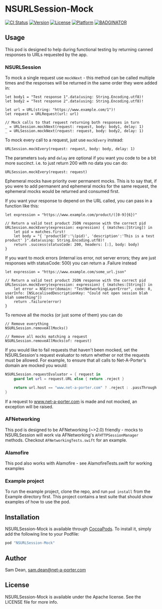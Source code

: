 
# NSURLSession-Mock

[![CI Status](http://img.shields.io/travis/net-a-porter-mobile/NSURLSession-Mock.svg?style=flat)](https://travis-ci.org/net-a-porter-mobile/NSURLSession-Mock)
[![Version](https://img.shields.io/cocoapods/v/NSURLSession-Mock.svg?style=flat)](http://cocoapods.org/pods/NSURLSession-Mock)
[![License](https://img.shields.io/cocoapods/l/NSURLSession-Mock.svg?style=flat)](http://cocoapods.org/pods/NSURLSession-Mock)
[![Platform](https://img.shields.io/cocoapods/p/NSURLSession-Mock.svg?style=flat)](http://cocoapods.org/pods/NSURLSession-Mock)
[![BADGINATOR](https://badginator.herokuapp.com/net-a-porter-mobile/NSURLSession-Mock.svg)](https://github.com/defunctzombie/badginator)

## Usage

This pod is designed to help during functional testing by returning canned responses to URLs requested by the app.

### NSURLSession

To mock a single request use `mockNext` - this method can be called multiple times and the responses will be returned in the same order they were added in:

```objc
let body1 = "Test response 1".data(using: String.Encoding.utf8)!
let body2 = "Test response 2".data(using: String.Encoding.utf8)!

let url = URL(string: "https://www.example.com/1")!
let request = URLRequest(url: url)

// Mock calls to that request returning both responses in turn
_ = URLSession.mockNext(request: request, body: body1, delay: 1)
_ = URLSession.mockNext(request: request, body: body2, delay: 1)
```


To mock every call to a request, just use `mockEvery` instead:

```objc
URLSession.mockEvery(request: request, body: body, delay: 1)
```

The parameters `body` and `delay` are optional if you want you code to be a bit more succinct. i.e. to just return 200 with no data you can do:

```objc
URLSession.mockEvery(request: request)
```

Ephemeral mocks have priority over permanent mocks. This is to say that, if you were to add permanent and ephemeral mocks for the same request, the ephemeral mocks would be returned and consumed first.

If you want your response to depend on the URL called, you can pass in a function like this:

```objc
let expression = "https://www.example.com/product/([0-9]{6})"

// Return a valid test product JSON response with the correct pid
URLSession.mockEvery(expression: expression) { (matches:[String]) in
    let pid = matches.first!
    let body = "{ 'productId':'\(pid)', 'description':'This is a test product' }".data(using: String.Encoding.utf8)!
    return .success(statusCode: 200, headers: [:], body: body)
}
```

If you want to mock errors (internal ios error, not server errors; they are just responses with statusCode: 500) you can return a .Failure instead

```objc
let expression = "https://www.example.com/some_url.json"

// Return a valid test product JSON response with the correct pid
URLSession.mockEvery(expression: expression) { (matches:[String]) in
    let error = NSError(domain: "TestNetworkingLayerError", code: 0, userInfo: [NSLocalisedDescriptionKey: "Could not open session blah blah something"])
    return .failure(error)
}
```


To remove all the mocks (or just some of them) you can do


```objc
// Remove everything
NSURLSession.removeAllMocks()

// Remove all mocks matching a request
NSURLSession.removeAllMocks(of: request)
```

If you would like to fail requests that haven't been mocked, set the NSURLSession's request evaluator to return whether or not the requests must be allowed. For example, to ensure that all calls to Net-A-Porter's domain are mocked you would:

```swift
NSURLSession.requestEvaluator = { request in
    guard let url = request.URL else { return .reject }

    return url.host == "www.net-a-porter.com" ? .reject : .passThrough
}

```

If a request to www.net-a-porter.com is made and not mocked, an exception will be raised.

### AFNetworking

This pod is designed to be AFNetworking (~>2.0) friendly - mocks to NSURLSession will work via AFNetworking's `AFHTTPSessionManager` methods. Checkout `AFNetworkingTests.swift` for an example.

### Alamofire

This pod also works with Alamofire - see AlamofireTests.swift for working examples

### Example project

To run the example project, clone the repo, and run `pod install` from the Example directory first. This project contains a test suite that should show examples of how to use the pod.

## Installation

NSURLSession-Mock is available through [CocoaPods](http://cocoapods.org). To install
it, simply add the following line to your Podfile:

```ruby
pod "NSURLSession-Mock"
```

## Author

Sam Dean, sam.dean@net-a-porter.com

## License

NSURLSession-Mock is available under the Apache license. See the LICENSE file for more info.
